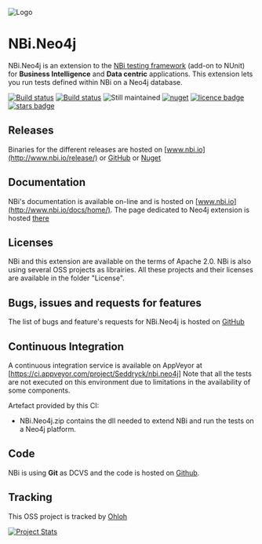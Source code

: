 ![Logo](https://github.com/Seddryck/nbi/raw/gh-pages/img/logo-2x.png)
# NBi.Neo4j #
NBi.Neo4j is an extension to the [NBi testing framework](http://www.nbi.io) (add-on to NUnit) for **Business Intelligence** and **Data centric** applications. This extension lets you run tests defined within NBi on a Neo4j database.

[![Build status](https://img.shields.io/badge/website-nbi.io-fe762d.svg)](http://www.nbi.io)
[![Build status](https://ci.appveyor.com/api/projects/status/gb0wkvo115sfw2br?svg=true)](https://ci.appveyor.com/project/Seddryck/nbi-neo4j)
![Still maintained](https://img.shields.io/maintenance/yes/2018.svg)
[![nuget](https://img.shields.io/nuget/v/NBi.Neo4j.svg)](https://www.nuget.org/packages?q=nbi)
[![licence badge](https://img.shields.io/badge/License-Apache%202.0-yellow.svg)](https://github.com/Seddryck/NBi.Neo4j/blob/master/LICENSE)
[![stars badge](https://img.shields.io/github/stars/Seddryck/NBi.Neo4j.svg)](https://github.com/Seddryck/NBi.Neo4j/stargazers)

## Releases ##
Binaries for the different releases are hosted on [www.nbi.io](http://www.nbi.io/release/) or [GitHub](https://github.com/Seddryck/NBi/releases) or [Nuget](https://www.nuget.org/packages/NBi.Neo4j)

## Documentation ##
NBi's documentation is available on-line and is hosted on [www.nbi.io](http://www.nbi.io/docs/home/). The page dedicated to Neo4j extension is hosted [there](http://www.nbi.io/extensions/neo4j/)

## Licenses ##
NBi and this extension are available on the terms of Apache 2.0. NBi is also using several OSS projects as librairies. All these projects and their licenses are available in the folder "License". 

## Bugs, issues and requests for features ##
The list of bugs and feature's requests for NBi.Neo4j is hosted on [GitHub](https://github.com/Seddryck/NBi.Neo4j/issues)

## Continuous Integration ##
A continuous integration service is available on AppVeyor at [https://ci.appveyor.com/project/Seddryck/nbi.neo4j]
Note that all the tests are not executed on this environment due to limitations in the availability of some components.

Artefact provided by this CI:

- NBi.Neo4j.zip contains the dll needed to extend NBi and run the tests on a Neo4j platform.

## Code ##
NBi is using **Git** as DCVS and the code is hosted on [Github](https://github.com/Seddryck/NBi.Neo4j). 

## Tracking ##
This OSS project is tracked by [Ohloh](http://www.ohloh.net/p/nbi-neo4j)

[![Project Stats](https://www.ohloh.net/p/nbi-neo4j/widgets/project_thin_badge.gif)](https://www.ohloh.net/p/nbi-neo4j)
